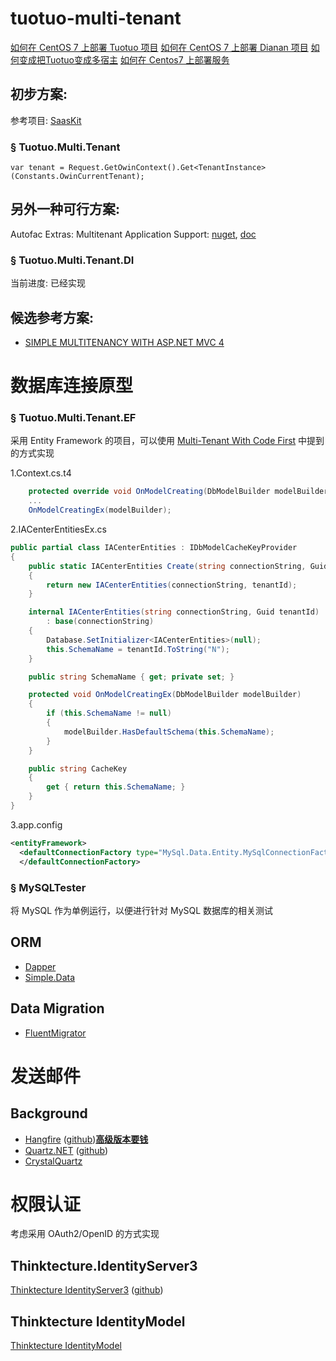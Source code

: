 # tuotuo-multi-tenant #
[如何在 CentOS 7 上部署 Tuotuo 项目](./MONO.md)
[如何在 CentOS 7 上部署 Dianan 项目](./Dianna.Chat.md)
[如何变成把Tuotuo变成多宿主](./Multi.Zeus.Tuotuo.md)
[如何在 Centos7 上部署服务](./run-mono-service.md)
## 初步方案: ##
参考项目: [SaasKit](https://github.com/saaskit/saaskit)
### § Tuotuo.Multi.Tenant ###
    var tenant = Request.GetOwinContext().Get<TenantInstance>(Constants.OwinCurrentTenant);

## 另外一种可行方案: ##
Autofac Extras: Multitenant Application Support: [nuget](https://www.nuget.org/packages/Autofac.Extras.Multitenant/), [doc](http://autofac.readthedocs.org/en/latest/advanced/multitenant.html)
### § Tuotuo.Multi.Tenant.DI ###
当前进度: 已经实现

## 候选参考方案: ##
* [SIMPLE MULTITENANCY WITH ASP.NET MVC 4](http://www.dennisonpro.info/simple-multitenancy-with-asp-net-mvc-4/)

# 数据库连接原型 #

### § Tuotuo.Multi.Tenant.EF ###
采用 Entity Framework 的项目，可以使用 [Multi-Tenant With Code First](https://entityframework.codeplex.com/discussions/462765) 中提到的方式实现

1.Context.cs.t4
```C#
    protected override void OnModelCreating(DbModelBuilder modelBuilder)
    ...
    OnModelCreatingEx(modelBuilder);
```
2.IACenterEntitiesEx.cs
```C#
public partial class IACenterEntities : IDbModelCacheKeyProvider
{
    public static IACenterEntities Create(string connectionString, Guid tenantId)
    {
        return new IACenterEntities(connectionString, tenantId);
    }

    internal IACenterEntities(string connectionString, Guid tenantId)
        : base(connectionString)
    {
        Database.SetInitializer<IACenterEntities>(null);
        this.SchemaName = tenantId.ToString("N");
    }

    public string SchemaName { get; private set; }

    protected void OnModelCreatingEx(DbModelBuilder modelBuilder)
    {
        if (this.SchemaName != null)
        {
            modelBuilder.HasDefaultSchema(this.SchemaName);
        }
    }

    public string CacheKey
    {
        get { return this.SchemaName; }
    }
}
```
3.app.config
```xml
<entityFramework>
  <defaultConnectionFactory type="MySql.Data.Entity.MySqlConnectionFactory, MySql.Data.Entity.EF6">
  </defaultConnectionFactory>
```

### § MySQLTester ###
将 MySQL 作为单例运行，以便进行针对 MySQL 数据库的相关测试

## ORM ##
* [Dapper](https://github.com/StackExchange/dapper-dot-net)
* [Simple.Data](http://simplefx.org/simpledata/docs/index.html)

## Data Migration ##
* [FluentMigrator](https://github.com/schambers/fluentmigrator)

# 发送邮件 #

## Background ##
* [Hangfire](http://hangfire.io/) ([github](https://github.com/HangfireIO/Hangfire/))[**高级版本要钱**](http://hangfire.io/pricing/index.html)
* [Quartz.NET](http://www.quartz-scheduler.net/) ([github](https://github.com/quartznet/quartznet))
* [CrystalQuartz](https://github.com/guryanovev/CrystalQuartz)

# 权限认证 #
考虑采用 OAuth2/OpenID 的方式实现

## Thinktecture.IdentityServer3 ##
[Thinktecture IdentityServer3](https://identityserver.github.io/Documentation/) ([github](https://github.com/IdentityServer/Thinktecture.IdentityServer3))

## Thinktecture IdentityModel ##
[Thinktecture IdentityModel](https://github.com/IdentityModel/Thinktecture.IdentityModel)
